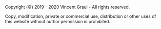 Copyright (©) 2019 - 2020 Vincent Graul - All rights reserved.

Copy, modification, private or commercial use, distribution or other uses of this website without author permission is prohibited.